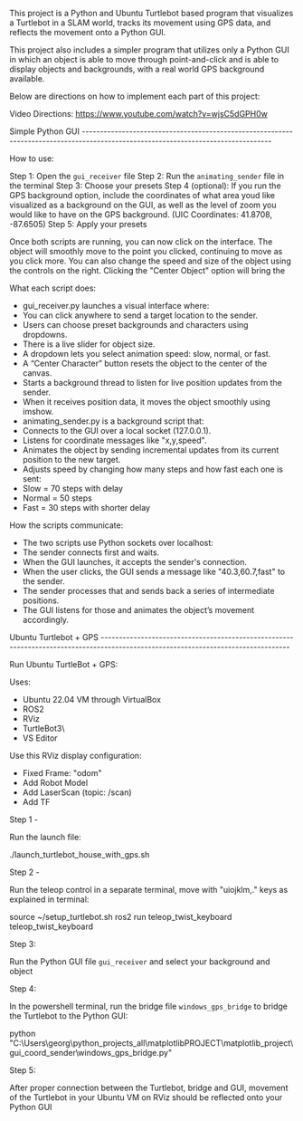 This project is a Python and Ubuntu Turtlebot based program that visualizes a Turtlebot in a SLAM world, tracks its movement using GPS data, and reflects the movement onto a Python GUI.

This project also includes a simpler program that utilizes only a Python GUI in which an object is able to move through point-and-click and is able to display objects and backgrounds, with a real world GPS background available. 

Below are directions on how to implement each part of this project:


Video Directions: https://www.youtube.com/watch?v=wjsC5dGPH0w




Simple Python GUI ----------------------------------------------------------------------------------------------------------------------------------

How to use:

Step 1: Open the `gui_receiver` file
Step 2: Run the `animating_sender` file in the terminal
Step 3: Choose your presets
Step 4 (optional): If you run the GPS background option, include the coordinates of what area youd like visualized as a background on the GUI, as well as the level of zoom you would like to have on the GPS background. (UIC Coordinates: 41.8708, -87.6505)
Step 5: Apply your presets

Once both scripts are running, you can now click on the interface. The object will smoothly move to the point you clicked, continuing to move as you click more. You can also change the speed and size of the object using the controls on the right. Clicking the "Center Object" option will bring the 


What each script does:

- gui_receiver.py launches a visual interface where:
- You can click anywhere to send a target location to the sender.
- Users can choose preset backgrounds and characters using dropdowns.
- There is a live slider for object size.
- A dropdown lets you select animation speed: slow, normal, or fast.
- A “Center Character” button resets the object to the center of the canvas.
- Starts a background thread to listen for live position updates from the sender.
- When it receives position data, it moves the object smoothly using imshow.
- animating_sender.py is a background script that:
- Connects to the GUI over a local socket (127.0.0.1).
- Listens for coordinate messages like "x,y,speed".
- Animates the object by sending incremental updates from its current position to the new target.
- Adjusts speed by changing how many steps and how fast each one is sent:
- Slow = 70 steps with delay
- Normal = 50 steps
- Fast = 30 steps with shorter delay

How the scripts communicate:

- The two scripts use Python sockets over localhost:
- The sender connects first and waits.
- When the GUI launches, it accepts the sender's connection.
- When the user clicks, the GUI sends a message like "40.3,60.7,fast" to the sender.
- The sender processes that and sends back a series of intermediate positions.
- The GUI listens for those and animates the object’s movement accordingly.

Ubuntu Turtlebot + GPS ----------------------------------------------------------------------------------------------------------------------------------

Run Ubuntu TurtleBot + GPS:

Uses:

- Ubuntu 22.04 VM through VirtualBox
- ROS2
- RViz
- TurtleBot3\
- VS Editor

Use this RViz display configuration:

- Fixed Frame: "odom"
- Add Robot Model
- Add LaserScan (topic: /scan)
- Add TF

Step 1 - 

Run the launch file:

./launch_turtlebot_house_with_gps.sh


Step 2 - 

Run the teleop control in a separate terminal, move with "uiojklm,." keys as explained in terminal:

source ~/setup_turtlebot.sh
ros2 run teleop_twist_keyboard teleop_twist_keyboard


Step 3:

Run the Python GUI file `gui_receiver` and select your background and object


Step 4:

In the powershell terminal, run the bridge file `windows_gps_bridge` to bridge the Turtlebot to the Python GUI:

python "C:\Users\georg\python_projects_all\matplotlibPROJECT\matplotlib_project\gui_coord_sender\windows_gps_bridge.py"



Step 5:

After proper connection between the Turtlebot, bridge and GUI, movement of the Turtlebot in your Ubuntu VM on RViz should be reflected onto your Python GUI





